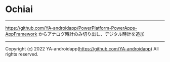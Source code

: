 # Ochiai

---

https://github.com/YA-androidapp/PowerPlatform-PowerApps-AppFramework からアナログ時計のみ切り出し、デジタル時計を追加

---

Copyright (c) 2022 YA-androidapp(https://github.com/YA-androidapp) All rights reserved.
